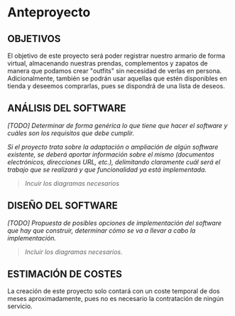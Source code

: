 # Anteproyecto

## OBJETIVOS

El objetivo de este proyecto será poder registrar nuestro armario de forma virtual, almacenando nuestras prendas, complementos y zapatos de manera que podamos crear "outfits" sin necesidad de verlas en persona. Adicionalmente, también se podrán usar aquellas que estén disponibles en tienda y deseemos comprarlas, pues se dispondrá de una lista de deseos.

## ANÁLISIS DEL SOFTWARE

*[TODO] Determinar de forma genérica lo que tiene que hacer el software y cuáles son los requisitos que debe cumplir.*

*Si el proyecto trata sobre la adaptación o ampliación de algún software existente, se deberá aportar información sobre el mismo (documentos electrónicos, direcciones URL, etc.), delimitando claramente cuál será el trabajo que se realizará y que funcionalidad ya está implementada.*

> *Incuir los diagramas necesarios*

## DISEÑO DEL SOFTWARE

*[TODO] Propuesta de posibles opciones de implementación del software que hay que construir, determinar cómo se va a llevar a cabo la implementación.*

>  *Incluir los diagramas necesarios.*

## ESTIMACIÓN DE COSTES

La creación de este proyecto solo contará con un coste temporal de dos meses aproximadamente, pues no es necesario la contratación de ningún servicio.
